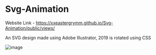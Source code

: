 # Svg-Animation

Website Link - https://xxeastergrymm.github.io/Svg-Animation/public/views/

An SVG design made using Adobe Illustrator, 2019 is rotated using CSS

![image](https://user-images.githubusercontent.com/70765320/127975630-178b52cb-1d2d-49f4-9b95-242360d5c1cb.png)
